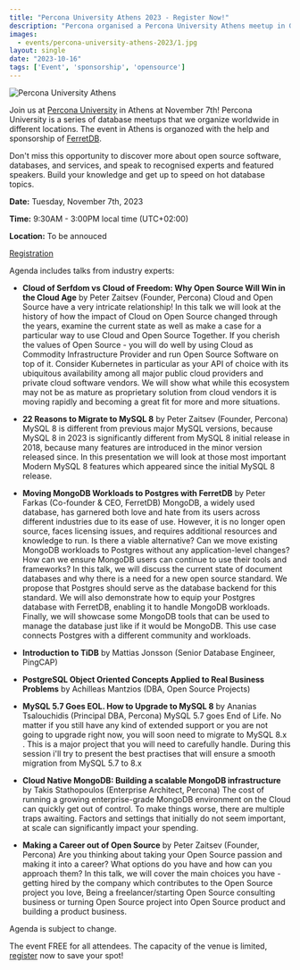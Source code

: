 ```yaml
---
title: "Percona University Athens 2023 - Register Now!"
description: "Percona organised a Percona University Athens meetup in Greece at Novemver 7th, 2023."
images:
  - events/percona-university-athens-2023/1.jpg
layout: single
date: "2023-10-16"
tags: ['Event', 'sponsorship', 'opensource']
---
```

![Percona University Athens](/events/percona-university-athens-2023/1.jpg)

Join us at [Percona University](hhttps://www.percona.com/community/events/percona-university-buenos-aires-2023) in Athens at November 7th! Percona University is a series of database meetups that we organize worldwide in different locations. The event in Athens is organozed with the help and sponsorship of [FerretDB](https://www.ferretdb.com/).

Don't miss this opportunity to discover more about open source software, databases, and services, and speak to recognised experts and featured speakers. Build your knowledge and get up to speed on hot database topics.

**Date:** Tuesday, November 7th, 2023

**Time:** 9:30AM - 3:00PM local time (UTC+02:00)

**Location:** To be annouced

[Registration](https://www.eventbrite.com/e/percona-university-athens-open-source-databases-meetup-2023-tickets-732823433617)

Agenda includes talks from industry experts:

* **Cloud of Serfdom vs Cloud of Freedom: Why Open Source Will Win in the Cloud Age** by Peter Zaitsev (Founder, Percona)
  Cloud and Open Source have a very intricate relationship! In this talk we will look at the history of how the impact of Cloud on Open Source changed through the years, examine the current state as well as make a case for a particular way to use Cloud and Open Source Together. If you cherish the values of Open Source - you will do well by using Cloud as Commodity Infrastructure Provider and run Open Source Software on top of it. Consider Kubernetes in particular as your API of choice with its ubiquitous availability among all major public cloud providers and private cloud software vendors. We will show what while this ecosystem may not be as mature as proprietary solution from cloud vendors it is moving rapidly and becoming a great fit for more and more situations.

* **22 Reasons to Migrate to MySQL 8** by Peter Zaitsev (Founder, Percona)
  MySQL 8 is different from previous major MySQL versions, because MySQL 8 in 2023 is significantly different from MySQL 8 initial release in 2018, because many features are introduced in the minor version released since. In this presentation we will look at those most important Modern MySQL 8 features which appeared since the initial MySQL 8 release.

* **Moving MongoDB Workloads to Postgres with FerretDB** by Peter Farkas (Co-founder & CEO, FerretDB)
  MongoDB, a widely used database, has garnered both love and hate from its users across different industries due to its ease of use. However, it is no longer open source, faces licensing issues, and requires additional resources and knowledge to run. Is there a viable alternative? Can we move existing MongoDB workloads to Postgres without any application-level changes? How can we ensure MongoDB users can continue to use their tools and frameworks? In this talk, we will discuss the current state of document databases and why there is a need for a new open source standard. We propose that Postgres should serve as the database backend for this standard. We will also demonstrate how to equip your Postgres database with FerretDB, enabling it to handle MongoDB workloads. Finally, we will showcase some MongoDB tools that can be used to manage the database just like if it would be MongoDB. This use case connects Postgres with a different community and workloads.

* **Introduction to TiDB** by Mattias Jonsson (Senior Database Engineer, PingCAP)
  
* **PostgreSQL Object Oriented Concepts Applied to Real Business Problems** by Achilleas Mantzios (DBA, Open Source Projects)

* **MySQL 5.7 Goes EOL. How to Upgrade to MySQL 8** by Ananias Tsalouchidis (Principal DBA, Percona)
  MySQL 5.7 goes End of Life. No matter if you still have any kind of extended support or you are not going to upgrade right now, you will soon need to migrate to MySQL 8.x . This is a major project that you will need to carefully handle. During this session i'll try to present the best practises that will ensure a smooth migration from MySQL 5.7 to 8.x

* **Cloud Native MongoDB: Building a scalable MongoDB infrastructure** by Takis Stathopoulos (Enterprise Architect, Percona)
  The cost of running a growing enterprise-grade MongoDB environment on the Cloud can quickly get out of control. To make things worse, there are multiple traps awaiting. Factors and settings that initially do not seem important, at scale can significantly impact your spending.

* **Making a Career out of Open Source** by Peter Zaitsev (Founder, Percona)
  Are you thinking about taking your Open Source passion and making it into a career? What options do you have and how can you approach them? In this talk, we will cover the main choices you have - getting hired by the company which contributes to the Open Source project you love, Being a freelancer/starting Open Source consulting business or turning Open Source project into Open Source product and building a product business.

Agenda is subject to change. 

The event FREE for all attendees. The capacity of the venue is limited, [register](https://www.eventbrite.com/e/percona-university-athens-open-source-databases-meetup-2023-tickets-732823433617) now to save your spot!
